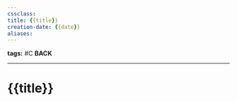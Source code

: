 ```yaml
---
cssclass: 
title: {{title}}
creation-date: {{date}}
aliases:
---
```

**tags:** #C 
**BACK**

---
# {{title}}
